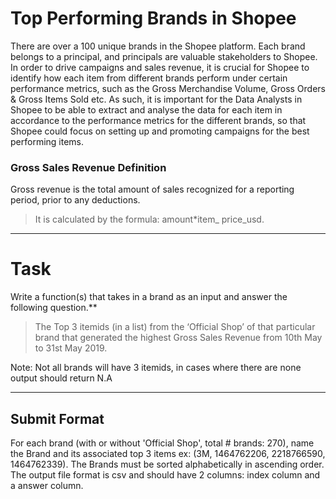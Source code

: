 # Top Performing Brands in Shopee

There are over a 100 unique brands in the Shopee platform. Each brand belongs to a principal, and principals are valuable stakeholders to Shopee. In order to drive campaigns and sales revenue, it is crucial for Shopee to identify how each item from different brands perform under certain performance metrics, such as the Gross Merchandise Volume, Gross Orders & Gross Items Sold etc. As such, it is important for the Data Analysts in Shopee to be able to extract and analyse the data for each item in accordance to the performance metrics for the different brands, so that Shopee could focus on setting up and promoting campaigns for the best performing items.

### Gross Sales Revenue Definition
Gross revenue is the total amount of sales recognized for a reporting period, prior to any deductions.

> It is calculated by the formula: amount*item_ price_usd.

---------------------
# Task

Write a function(s) that takes in a brand as an input and answer the following question.**

> The Top 3 itemids (in a list) from the ‘Official Shop’ of that particular brand that generated the highest Gross Sales Revenue from 10th May to 31st May 2019.

Note: Not all brands will have 3 itemids, in cases where there are none output should return N.A

---------------------
## Submit Format

For each brand (with or without 'Official Shop', total # brands: 270), name the Brand and its associated top 3 items ex: (3M, 1464762206, 2218766590, 1464762339). The Brands must be sorted alphabetically in ascending order. The output file format is csv and should have 2 columns: index column and a answer column.
